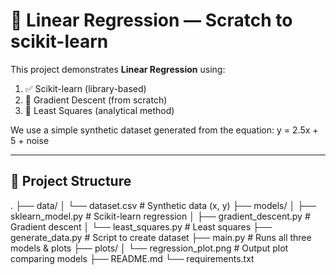 # 🔢 Linear Regression — Scratch to scikit-learn

This project demonstrates **Linear Regression** using:
1. ✅ Scikit-learn (library-based)
2. 🔧 Gradient Descent (from scratch)
3. 🧮 Least Squares (analytical method)

We use a simple synthetic dataset generated from the equation:
y = 2.5x + 5 + noise

---

## 📁 Project Structure
.
├── data/
│   └── dataset.csv             # Synthetic data (x, y)
├── models/
│   ├── sklearn_model.py        # Scikit-learn regression
│   ├── gradient_descent.py     # Gradient descent
│   └── least_squares.py        # Least squares
├── generate_data.py            # Script to create dataset
├── main.py                     # Runs all three models & plots
├── plots/
│   └── regression_plot.png     # Output plot comparing models
├── README.md
└── requirements.txt